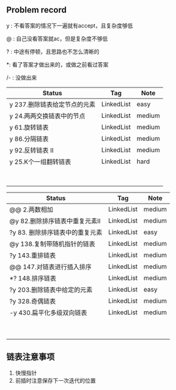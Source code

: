 ## Problem record

y : 不看答案的情况下一遍就有accept，且复杂度够低

@ : 自己没看答案就ac，但是复杂度不够低

? : 中途有停顿，且思路也不怎么清晰的

*: 看了答案才做出来的，或做之前看过答案

/- : 没做出来

| Status                       | Tag        | Note   |
| ---------------------------- | ---------- | ------ |
| y 237.删除链表给定节点的元素 | LinkedList | easy   |
| y 24.两两交换链表中的节点    | LinkedList | medium |
| y 61.旋转链表                | LinkedList | medium |
| y 86.分隔链表                | LinkedList | medium |
| y 92.反转链表 II             | LinkedList | medium |
| y 25.K个一组翻转链表         | LinkedList | hard   |
|                              |            |        |
|                              |            |        |
|                              |            |        |
|                              |            |        |
|                              |            |        |
|                              |            |        |
|                              |            |        |
|                              |            |        |

| Status                          | Tag        | Note   |
| ------------------------------- | ---------- | ------ |
| @@ 2.两数相加                    | LinkedList | medium |
| @y 82.删除排序链表中重复元素II    | LinkedList | medium |
| ?y 83. 删除排序链表中的重复元素   | LinkedList | easy   |
| @y 138.复制带随机指针的链表       | LinkedList | medium |
| ?y 143.重排链表                  | LinkedList | medium |
| @@ 147.对链表进行插入排序         | LinkedList | medium |
| *? 148.排序链表                  | LinkedList | medium |
| ?y 203.删除链表中给定的元素       | LinkedList | easy   |
| ?y 328.奇偶链表                  | LinkedList | medium |
| -y 430.扁平化多级双向链表         | LinkedList | medium |
|                                 |            |        |
|                                 |            |        |
|                                 |            |        |
|                                 |            |        |
|                                 |            |        |
|                                 |            |        |
|                                 |            |        |
|                                 |            |        |
|                                 |            |        |
## 链表注意事项

1. 快慢指针
2. 前插时注意保存下一次迭代的位置
